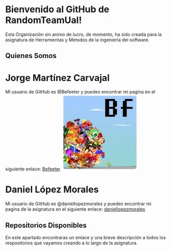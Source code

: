 # Bienvenido al GitHub de RandomTeamUal!

Esta Organización sin animo de lucro, de momento, ha sido creada para la asignatura de Herramientas y Metodos de la ingeniería del software.


## Quienes Somos

# Jorge Martínez Carvajal

Mi usuario de GitHub es @Befeeter y puedes encontrar mi pagina en el siguiente enlace:
[Befeeter](https://befeeter.github.io/) ![image](\Resources\Images\Befeeter.jpg)

# Daniel López Morales
Mi usuario de GitHub es @daniellopezmorales y puedes encontrar mi pagina de la asignatura en el siguiente enlace:
[daniellopezmorales](https://daniellopezmorales.github.io/hmis-repo01/)

## Repositorios Disponibles
En este apartado encontraras un enlace y una breve descripción a todos los respositorios que vayamos creando a lo largo de la asignatura.
